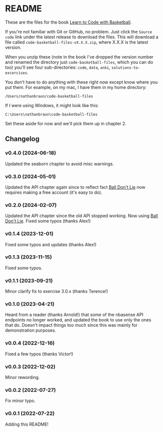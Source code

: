 # README
These are the files for the book [Learn to Code with Basketball](https://codebasketball.com).

If you're not familiar with Git or GitHub, no problem. Just click the `Source
code` link under the latest release to download the files.  This will download
a file called `code-basketball-files-vX.X.X.zip`, where X.X.X is the latest
version.

When you unzip these (note in the book I've dropped the version number and
renamed the directory just `code-basketball-files`, which you can do too)
you'll see four sub-directories: `code`, `data`, `anki`,
`solutions-to-excercises`.

You don't have to do anything with these right now except know where you put
them. For example, on my mac, I have them in my home directory:

`/Users/nathanbraun/code-basketball-files`

If I were using Windows, it might look like this:

`C:\Users\nathanbraun\code-basketball-files`

Set these aside for now and we'll pick them up in chapter 2.

## Changelog
### v0.4.0 (2024-06-18)
Updated the seaborn chapter to avoid misc warnings.

### v0.3.0 (2024-05-01)
Updated the API chapter again since to reflect fact [Ball Don't
Lie](https://www.balldontlie.io/#introduction) now requires making a free
account (it's easy to do). 

### v0.2.0 (2024-02-07)
Updated the API chapter since the old API stopped working. Now using [Ball
Don't Lie](https://www.balldontlie.io/#introduction). Fixed some typos (thanks
Alex!)

### v0.1.4 (2023-12-01)
Fixed some typos and updates (thanks Alex!)

### v0.1.3 (2023-11-15)
Fixed some typos.

### v0.1.1 (2023-09-21)
Minor clarify fix to exercise 3.0.x (thanks Terence!)

### v0.1.0 (2023-04-21)
Heard from a reader (thanks Arnold!) that some of the nbasense API endpoints no
longer worked, and updated the book to use only the ones that do. Doesn't
impact things too much since this was mainly for demonstration purposes.

### v0.0.4 (2022-12-16)
Fixed a few typos (thanks Victor!)

### v0.0.3 (2022-12-02)
Minor rewording.

### v0.0.2 (2022-07-27)
Fix minor typo.

### v0.0.1 (2022-07-22)
Adding this README!
